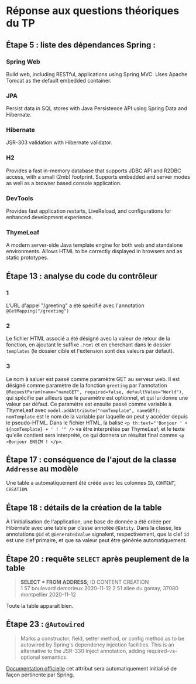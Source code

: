 # Réponse aux questions théoriques du TP

## Étape 5 : liste des dépendances Spring :

### Spring Web
Build web, including RESTful, applications using Spring MVC. Uses Apache Tomcat as the default embedded container.

### JPA
Persist data in SQL stores with Java Persistence API using Spring Data and Hibernate.

### Hibernate
JSR-303 validation with Hibernate validator.

### H2
Provides a fast in-memory database that supports JDBC API and R2DBC access, with a small (2mb) footprint. Supports embedded and server modes as well as a browser based console application.

### DevTools
Provides fast application restarts, LiveReload, and configurations for enhanced development experience.

### ThymeLeaf
A modern server-side Java template engine for both web and standalone environments. Allows HTML to be correctly displayed in browsers and as static prototypes.

## Étape 13 : analyse du code du contrôleur

### 1
L'URL d'appel "/greeting" a été spécifié avec l'annotation `@GetMapping("/greeting")`

### 2
Le fichier HTML associé a été désigné avec la valeur de retour de la fonction, en ajoutant le suffixe `.html` et en cherchant dans le dossier `templates` (le dossier cible et l'extension sont des valeurs par défaut).

### 3
Le nom à saluer est passé comme paramètre GET au serveur web. Il est désigné comme paramètre de la fonction `greeting` par l'annotation `@RequestParam(name="nameGET", required=false, defaultValue="World")`, qui spécifie par ailleurs que le paramètre est optionnel, et qui lui donne une valeur par défaut. Ce paramètre est ensuite passé comme variable à ThymeLeaf avec `model.addAttribute("nomTemplate", nameGET);` `nomTemplate` est le nom de la variable par laquelle on peut y accéder depuis le pseudo-HTML.
Dans le fichier HTML, la balise `<p th:text="'Bonjour ' + ${nomTemplate} + ' ! '" />` va être interprétée par ThymeLeaf, et le texte qu'elle contient sera interprété, ce qui donnera un résultat final comme `<p >Bonjour ENSIM ! </p>`.

## Étape 17 : conséquence de l'ajout de la classe `Addresse` au modèle
Une table a automatiquement été créée avec les colonnes `ID`, `CONTENT`, `CREATION`.

## Étape 18 : détails de la création de la table
À l'initialisation de l'application, une base de donnée a été créée per Hibernate avec une table par classe annotée `@Entity`.
Dans la classe, les annotations `@Id` et `@GeneratedValue` signalent, respectivement, que la clef `id` est une clef primaire, et que sa valeur peut être générée automatiquement.

## Étape 20 : requête `SELECT` après peuplement de la table
> **SELECT * FROM ADDRESS;**
> ID  	CONTENT  								CREATION  
> 1		57 boulevard demorieux					2020-11-12
> 2		51 allee du gamay, 37080 montpellier	2020-11-12

Toute la table apparaît bien.

## Étape 23 : `@Autowired`
> Marks a constructor, field, setter method, or config method as to be autowired by Spring's dependency injection facilities. This is an alternative to the JSR-330 Inject annotation, adding required-vs-optional semantics.

[Documentation officielle](https://docs.spring.io/spring-framework/docs/current/javadoc-api/org/springframework/beans/factory/annotation/Autowired.html)
cet attribut sera automatiquement initialisé de façon pertinente par Spring.